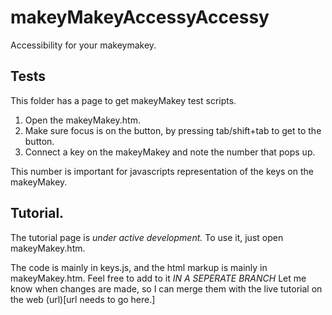 # makeyMakeyAccessyAccessy
Accessibility for your makeymakey.

## Tests

This folder has a page to get makeyMakey test scripts.

1. Open the makeyMakey.htm.
2. Make sure focus is on the button, by pressing tab/shift+tab to get to the button.
3. Connect a key on the makeyMakey and note the number that pops up.

This number is important for javascripts representation of the keys on the makeyMakey.

## Tutorial.

The tutorial page is *under active development.* To use it, just open makeyMakey.htm.

The code is mainly in keys.js, and the html markup is mainly in makeyMakey.htm. Feel free to add to it *IN A SEPERATE BRANCH* Let me know when changes are made, so I can merge them with the live tutorial on the web (url)[url needs to go here.]
